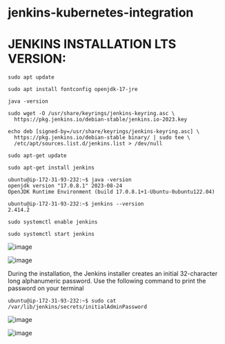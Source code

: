 # jenkins-kubernetes-integration

JENKINS INSTALLATION LTS VERSION:
=================================
```
sudo apt update
```
```
sudo apt install fontconfig openjdk-17-jre
```
```
java -version
```
```
sudo wget -O /usr/share/keyrings/jenkins-keyring.asc \
  https://pkg.jenkins.io/debian-stable/jenkins.io-2023.key
```
```
echo deb [signed-by=/usr/share/keyrings/jenkins-keyring.asc] \
  https://pkg.jenkins.io/debian-stable binary/ | sudo tee \
  /etc/apt/sources.list.d/jenkins.list > /dev/null
```
```
sudo apt-get update
```
```
sudo apt-get install jenkins
```

```
ubuntu@ip-172-31-93-232:~$ java -version
openjdk version "17.0.8.1" 2023-08-24
OpenJDK Runtime Environment (build 17.0.8.1+1-Ubuntu-0ubuntu122.04)
```
```
ubuntu@ip-172-31-93-232:~$ jenkins --version
2.414.2
```
```
sudo systemctl enable jenkins
```
```
sudo systemctl start jenkins
```

![image](https://github.com/vijay2181/jenkins-kubernetes-integration/assets/66196388/46d275b9-d0ff-46d3-be33-b9aafb96e0b0)

![image](https://github.com/vijay2181/jenkins-kubernetes-integration/assets/66196388/768460cc-0da1-4c9c-80d2-64f7af5d4e27)

During the installation, the Jenkins installer creates an initial 32-character long alphanumeric
password. Use the following command to print the password on your terminal

```
ubuntu@ip-172-31-93-232:~$ sudo cat /var/lib/jenkins/secrets/initialAdminPassword
```


![image](https://github.com/vijay2181/jenkins-kubernetes-integration/assets/66196388/62e57daa-3b5a-44cd-82f0-a7de08d2f8e9)


![image](https://github.com/vijay2181/jenkins-kubernetes-integration/assets/66196388/360d8366-61c1-45ac-8463-d4e30a5ddeab)










